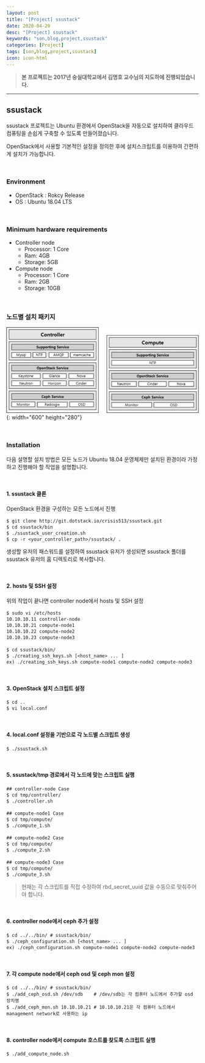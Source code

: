 ```yaml
---
layout: post
title: "[Project] ssustack"
date: 2020-04-29
desc: "[Project] ssustack"
keywords: "son,blog,project,ssustack"
categories: [Project]
tags: [son,blog,project,ssustack]
icon: icon-html
---
```


> **본 프로젝트는 2017년 숭실대학교에서 김명호 교수님의 지도하에 진행되었습니다.**

---

## ssustack

ssustack 프로젝트는 Ubuntu 환경에서 OpenStack을 자동으로 설치하여 클라우드 컴퓨팅을 손쉽게 구축할 수 있도록 만들어졌습니다.

OpenStack에서 사용할 기본적인 설정을 정의한 후에 설치스크립트를 이용하여 간편하게 설치가 가능합니다. 

<br>

### Environment

* OpenStack : Rokcy Release
* OS : Ubuntu 18.04 LTS

<br>

### Minimum hardware requirements

* Controller node
    - Processor: 1 Core
    - Ram: 4GB
    - Storage: 5GB
* Compute node
    - Processor: 1 Core
    - Ram: 2GB
    - Storage: 10GB

<br>

### 노드별 설치 패키지

![node_packages](/static/assets/img/landing/node_packages.png){: width="600" height="280"}

<br>

### Installation

다음 설명할 설치 방법은 모든 노드가 Ubuntu 18.04 운영체제만 설치된 환경이라 가정하고 진행해야 할 작업을 설명합니다.

<br>

#### 1. ssustack 클론

OpenStack 환경을 구성하는 모든 노드에서 진행

```
$ git clone http://git.dotstack.io/crisis513/ssustack.git
$ cd ssustack/bin
$ ./ssustack_user_creation.sh
$ cp -r <your_controller_path>/ssustack/ .
```

생성할 유저의 패스워드를 설정하여 ssustack 유저가 생성되면 ssustack 폴더를 ssustack 유저의 홈 디렉토리로 복사합니다.

<br>

#### 2. hosts 및 SSH 설정

위의 작업이 끝나면 controller node에서 hosts 및 SSH 설정

```
$ sudo vi /etc/hosts
10.10.10.11 controller-node
10.10.10.21 compute-node1 
10.10.10.22 compute-node2
10.10.10.23 compute-node3
    
$ cd ssustack/bin/
$ ./creating_ssh_keys.sh [<host_name> ... ]
ex) ./creating_ssh_keys.sh compute-node1 compute-node2 compute-node3
```

<br>

#### 3. OpenStack 설치 스크립트 설정

```
$ cd ..
$ vi local.conf
```

<br>

#### 4. local.conf 설정을 기반으로 각 노드별 스크립트 생성

```
$ ./ssustack.sh
```

<br>

#### 5. ssustack/tmp 경로에서 각 노드에 맞는 스크립트 실행

```
## controller-node Case
$ cd tmp/controller/
$ ./controller.sh

## compute-node1 Case
$ cd tmp/compute/
$ ./compute_1.sh
 
## compute-node2 Case
$ cd tmp/compute/
$ ./compute_2.sh
 
## compute-node3 Case
$ cd tmp/compute/
$ ./compute_3.sh
```

> 현재는 각 스크립트를 직접 수정하여 rbd_secret_uuid 값을 수동으로 맞춰주어야 합니다. 

<br>

#### 6. controller node에서 ceph 추가 설정

```
$ cd ../../bin/ # ssustack/bin/
$ ./ceph_configuration.sh [<host_name> ... ]
ex) ./ceph_configuration.sh compute-node1 compute-node2 compute-node3 
```

<br>

#### 7. 각 compute node에서 ceph osd 및 ceph mon 설정

```
$ cd ../../bin/ # ssustack/bin/
$ ./add_ceph_osd.sh /dev/sdb    # /dev/sdb는 각 컴퓨터 노드에서 추가할 osd 장치명
$ ./add_ceph_mon.sh 10.10.10.21 # 10.10.10.21은 각 컴퓨터 노드에서 management network로 사용하는 ip
```

<br>

#### 8. controller node에서 compute 호스트를 찾도록 스크립트 실행

```  
$ ./add_compute_node.sh
```
